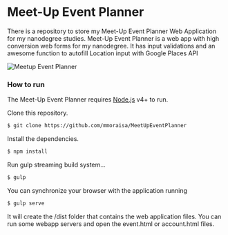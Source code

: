 # Meet-Up Event Planner

There is a repository to store my Meet-Up Event Planner Web Application for my nanodegree studies. Meet-Up Event Planner is a web app with high conversion web forms for my nanodegree. It has input validations and an awesome function to autofill Location input with Google Places API
  
![Meetup Event Planner](https://s3.amazonaws.com/in3d-site/portfolio/prj_meetup.png "Meetup Event Planner Project")

### How to run

The Meet-Up Event Planner requires [Node.js](https://nodejs.org/) v4+ to run.

Clone this repository.

```sh
$ git clone https://github.com/mmoraisa/MeetUpEventPlanner
```

Install the dependencies.

```sh
$ npm install
```

Run gulp streaming build system...

```sh
$ gulp
```

You can synchronize your browser with the application running
```sh
$ gulp serve
```

It will create the /dist folder that contains the web application files. You can run some webapp servers and open the event.html or account.html files.
